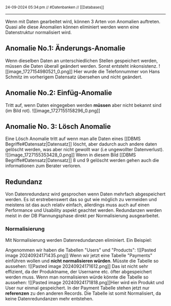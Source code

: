 <sub class="descriptionSection">24-09-2024 05:34:pm // #Datenbanken // [[Databases]]</sub>
____
Wenn mit Daten gearbeitet wird, können 3 Arten von Anomalien auftreten. Quasi alle diese Anomalien können eliminiert werden wenn eine Datenstruktur normalisiert wird.
## Anomalie No.1: Änderungs-Anomalie
Wenn dieselben Daten an unterschiedlichen Stellen gespeichert werden, müssen die Daten überall geändert werden. Sonst entsteht inkonsistenz.
![[image_1727154980521_0.png]]
Hier wurde die Telefonnummer von Hans Schmitz im vorherigem Datensatz übersehen und nicht geändert.
## Anomalie No.2: Einfüg-Anomalie
Tritt auf, wenn Daten eingegeben werden **müssen** aber nicht bekannt sind (im Bild rot).
![[image_1727155158296_0.png]]
## Anomalie No. 3: Lösch Anomalie
Eine Lösch Anomalie tritt auf wenn man alle Daten eines [[DBMS Begriffe#Datensatz|Datensatz]] löscht, aber dadurch auch andere daten gelöscht werden, was aber nicht gewollt war (i.e ungewollter Datenverlust).
![[image_1727155353428_0.png]]
Wenn in diesem Bild [[DBMS Begriffe#Datensatz|Datensatz]] 8 und 9 gelöscht werden gehen auch die informationen zum Berater verloren.
## Redundanz
Von Datenredundanz wird gesprochen wenn Daten mehrfach abgespeichert werden. Es ist erstrebenswert das so gut wie möglich zu vermeiden und meistens ist das auch relativ einfach, allerdings muss auch auf einen Performance und Usability aspekt geachtet werden. Redundanzen werden meist in der DB Plannungsphase direkt per Normalisierung ausgearbeitet.
### Normalisierung
Mit Normalisierung werden Datenredundanzen eliminiert. Ein Beispiel:

Angenommen wir haben die Tabellen "Users" und "Products":
![[Pasted image 20240924171435.png]]
Wenn wir jetzt eine Tabelle "Payments" einführen wollen und **nicht normalisieren würden**. Müsste die Tabelle so aussehen:
![[Pasted image 20240924171612.png]]
Das ist nicht sehr effizient, da der Produktname, der Username etc. öfter abgespeichert werden muss.
Wenn man normalisieren würde könnte die Tabelle so aussehen:
![[Pasted image 20240924171818.png]]Hier wird ein Produkt und User nur einmal gespeichert. In der Payment Tabelle stehen jetzt nur **referenzen** zu den anderen Records. Die Tabelle ist somit Normalisiert, da keine Datenredundanzen mehr entstehen.
